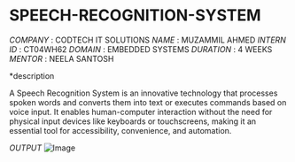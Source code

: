 # SPEECH-RECOGNITION-SYSTEM

*COMPANY* : CODTECH IT SOLUTIONS
*NAME* : MUZAMMIL AHMED
*INTERN ID* : CT04WH62
*DOMAIN* : EMBEDDED SYSTEMS
*DURATION* : 4 WEEKS
*MENTOR* : NEELA SANTOSH


*description

A Speech Recognition System is an innovative technology that processes spoken words and converts them into text or executes commands based on voice input. It enables human-computer interaction without the need for physical input devices like keyboards or touchscreens, making it an essential tool for accessibility, convenience, and automation.

*OUTPUT*
![Image](https://github.com/user-attachments/assets/e09df98d-f76c-434f-add0-0bc0f9cc8141)

